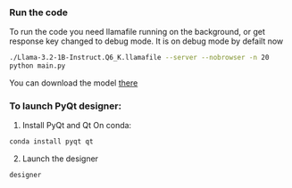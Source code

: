 ### Run the code

To run the code you need llamafile running on the background, or get response key changed to debug mode. It is on debug mode by defailt now
```bash
./Llama-3.2-1B-Instruct.Q6_K.llamafile --server --nobrowser -n 20
python main.py
```
You can download the model [there](https://huggingface.co/Mozilla/Llama-3.2-1B-Instruct-llamafile/blob/main/Llama-3.2-1B-Instruct.Q6_K.llamafile)

[//]: # (Usful links for implemetation )
[//]: # (https://thepythoncode.com/article/make-pdf-viewer-with-tktinter-in-python)

### To launch PyQt designer:
1. Install PyQt and Qt
On conda:
```bash
conda install pyqt qt
```

2. Launch the designer
```bash
designer
```